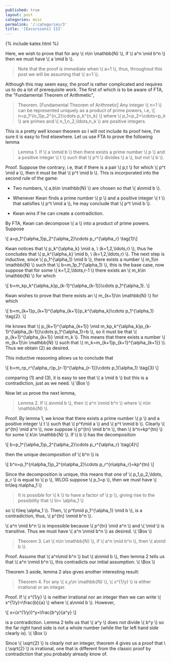 ```yaml
---
published: true
layout: post
categories: misc
permalink: '/:categories/3'
title: '[Excursions] III'
---
```

{% include katex.html %}

Here, we wish to prove that for any \\( n\in \mathbb{N} \\), if \\( a^n \mid b^n \\) then we must have \\( a \mid b \\). 

> Note that the proof is immediate when \\( a=1 \\), thus, throughout this post we will be assuming that \\( a>1 \\). 

Although this may seem easy, the proof is rather complicated and requires us to do a lot of prerequisite work. The first of which is to be aware of FTA, the "Fundamental Theorem of Arithmetic",

> Theorem. [Fundamental Theorem of Arithmetic] Any integer \\( n>1 \\) can be represented uniquely as a product of prime powers, i.e,
\\[ n=p_1^{n_1}p_2^{n_2}\cdots p_k^{n_k} \\]
where \\( p_1<p_2<\cdots<p_k \\) are primes and \\( n_1,n_2,\ldots,n_k \\) are positive integers.

This is a pretty well known theorem so I will not include its proof here, I'm sure it is easy to find elsewhere. Let us use FTA to prove the following lemma

> Lemma 1. If \\( a \nmid b \\) then there exists a prime number \\( p \\) and a positive integer \\( t \\) such that \\( p^t \\) divides \\( a \\), but not \\( b \\).

Proof. Suppose the contrary, i.e, that if there is a pair \\( p,t \\) for which \\( p^t \mid a \\), then it must be that \\( p^t \mid b \\). This is incorporated into the second rule of the game:

- Two numbers, \\( a,b\in \mathbb{N} \\) are chosen so that \\( a\nmid b \\).

- Whenever Kwan finds a prime number \\( p \\) and a positive integer \\( t \\) that satisfies \\( p^t \mid a \\), he may conclude that \\( p^t \mid b \\).

- Kwan wins if he can create a contradiction.

By FTA, Kwan can decompose \\( a \\) into a product of prime powers. Suppose

\\[ a=p_1^{\alpha_1}p_2^{\alpha_2}\cdots p_r^{\alpha_r} \tag{1}\\]

Kwan notices that \\( p_k^{\alpha_k} \mid a, \ (k=1,2,\ldots,r) \\), thus he concludes that \\( p_k^{\alpha_k} \mid b, \ (k=1,2,\ldots,r) \\). The next step is inductive, since \\( p_1^{\alpha_1} \mid b \\), there exists a number \\( m_1\in \mathbb{N} \\) such that \\( b=m_1p_1^{\alpha_1} \\), this is the base case, now suppose that for some \\( k=1,2,\ldots,r-1 \\) there exists an \\( m_k\in \mathbb{N} \\) for which 

\\[ b=m_kp_k^{\alpha_k}p_{k-1}^{\alpha_{k-1}}\cdots p_1^{\alpha_1}. \\] 

Kwan wishes to prove that there exists an \\( m_{k+1}\in \mathbb{N} \\) for which

\\[ b=m_{k+1}p_{k+1}^{\alpha_{k+1}}p_k^{\alpha_k}\cdots p_1^{\alpha_1} \tag{2}. \\]

He knows that \\( p_{k+1}^{\alpha_{k+1}} \mid m_kp_k^{\alpha_k}p_{k-1}^{\alpha_{k-1}}\cdots p_1^{\alpha_1}=b \\), so it must be that \\( p_{k+1}^{\alpha_{k+1}} \mid m_k \\). This means that there exists a number \\( m_{k+1}\in \mathbb{N} \\) such that \\( m_k=m_{k+1}p_{k+1}^{\alpha_{k+1}} \\). Thus we obtain (2) as desired.

This inductive reasoning allows us to conclude that 

\\[ b=m_rp_r^{\alpha_r}p_{r-1}^{\alpha_{r-1}}\cdots p_1{\alpha_1} \tag{3} \\]

comparing (1) and (3), it is easy to see that \\( a \mid b \\) but this is a contradiction, just as we need. \\( \Box \\)

Now let us prove the next lemma,

> Lemma 2. If \\( a\nmid b \\), then \\( a^n \nmid b^n \\) where \\( n\in \mathbb{N} \\).

Proof. By lemma 1, we know that there exists a prime number \\( p \\) and a positive integer \\( t \\) such that \\( p^t\mid a \\) and \\( p^t \nmid b \\). Clearly \\( p^{tn} \mid a^n \\), now suppose \\( p^{tn} \mid b^n \\), then \\( b^n=kp^{tn} \\) for some \\( k\in \mathbb{N} \\). If \\( b \\) has the decomposition

\\[ b=p_1^{\alpha_1}p_2^{\alpha_2}\cdots p_r^{\alpha_r} \tag{4}\\]

then the unique decomposition of \\( b^n \\) is

\\[ b^n=p_1^{n\alpha_1}p_2^{n\alpha_2}\cdots p_r^{n\alpha_r}=kp^{tn} \\]

Since the decomposition is unique, this means that one of \\( p_1,p_2,\ldots, p_r \\) is equal to \\( p \\), WLOG suppose \\( p_1=p \\), then we must have \\( tn\leq n\alpha_1 \\)

> It is possible for \\( k \\) to have a factor of \\( p \\), giving rise to the possibility that \\( tn< \alpha_1 \\)

so \\( t\leq \alpha_1 \\). Then, \\( p^t\mid p_1^{\alpha_1} \mid b \\), is a contradiction, thus, \\( p^{tn} \nmid b^n \\).

\\( a^n \mid b^n \\) is impossible because \\( p^{tn} \mid a^n \\) and \\( \mid \\) is transitive. Thus we must have \\( a^n \nmid b^n \\) as desired. \\( \Box \\)

> Theorem 3. Let \\( n\in \mathbb{N} \\), if \\( a^n \mid b^n \\), then \\( a\mid b \\). 

Proof. Assume that \\( a^n\mid b^n \\) but \\( a\nmid b \\), then lemma 2 tells us that \\( a^n \nmid b^n \\), this contradicts our initial assumption. \\( \Box \\)

Theorem 3 aside, lemma 2 also gives another interesting result:

> Theorem 4. For any \\( x,y\in \mathbb{N} \\), \\( x^{1/y} \\) is either irrational or an integer.

Proof. If \\( x^{1/y} \\) is neither irrational nor an integer then we can write \\( x^{1/y}=\frac{b}{a} \\) where \\( a\nmid b \\). However,

\\[ x=(x^{1/y})^y=\frac{b^y}{a^y} \\] 

is a contradiction. Lemma 2 tells us that \\( a^y \\) does not divide \\( b^y \\) so the far right hand side is not a whole number (while the far left hand side clearly is). \\( \Box \\)

Since \\( \sqrt{2} \\) is clearly not an integer, theorem 4 gives us a proof that \\( \sqrt{2} \\) is irrational, one that is different from the classic proof by contradiction that you probably already know of.
